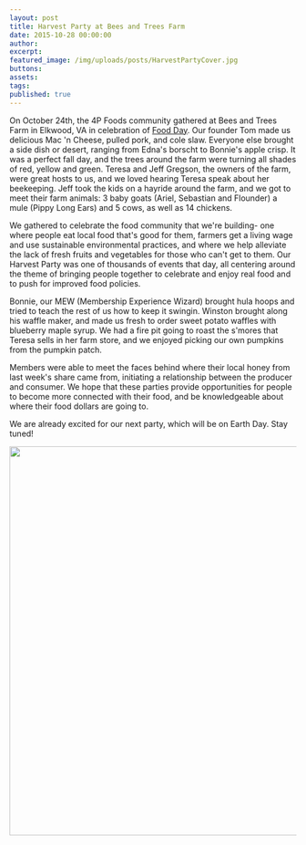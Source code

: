 ```yaml
---
layout: post
title: Harvest Party at Bees and Trees Farm
date: 2015-10-28 00:00:00
author:
excerpt:
featured_image: /img/uploads/posts/HarvestPartyCover.jpg
buttons:
assets:
tags:
published: true
---
```


<div class="editable"><p>On October 24th, the 4P Foods community gathered at Bees and Trees Farm in Elkwood, VA in celebration of&nbsp;<a target="_blank" href="http://www.foodday.org/">Food Day</a>. Our founder Tom made us delicious Mac 'n Cheese, pulled pork, and cole slaw. Everyone else brought a side dish or desert, ranging from Edna's borscht to Bonnie's apple crisp. It was a perfect fall day, and the trees around the farm were turning all shades of red, yellow and green. Teresa and Jeff Gregson, the owners of the farm, were great hosts to us, and we loved hearing Teresa speak about her beekeeping. Jeff took the kids on a hayride around the farm, and we got to meet their farm animals: 3&nbsp;baby goats (Ariel, Sebastian and Flounder) a mule (Pippy Long Ears) and 5 cows, as well as 14 chickens.</p><p>We gathered to celebrate the food community that we're building- one where people eat local food that's good for them, farmers get a living wage and use sustainable environmental practices, and where we help alleviate the lack of fresh fruits and vegetables for those who can't get to them. Our Harvest Party was one of thousands of events that day, all centering around the theme of bringing people together to celebrate and enjoy real food and to push for improved food policies.</p><p>Bonnie, our MEW (Membership Experience Wizard) brought hula hoops and tried to teach the rest of us how to keep it swingin. Winston brought along his waffle maker, and made us fresh to order sweet potato waffles with blueberry maple syrup. We had a fire pit going to roast the s'mores that Teresa sells in her farm store, and we enjoyed picking our own pumpkins from the pumpkin patch.</p><p>Members were able to meet the faces behind where their local honey from last week's share came from, initiating a relationship between the producer and consumer. We hope that these parties provide opportunities for people to become more connected with their food, and be knowledgeable about where their food dollars are going to.</p><p>We are already excited for our next party, which will be on Earth Day. Stay tuned!</p><p><img src="/uploads/harvestpartypulledpork.jpg" width="1024" height="682" /></p></div>